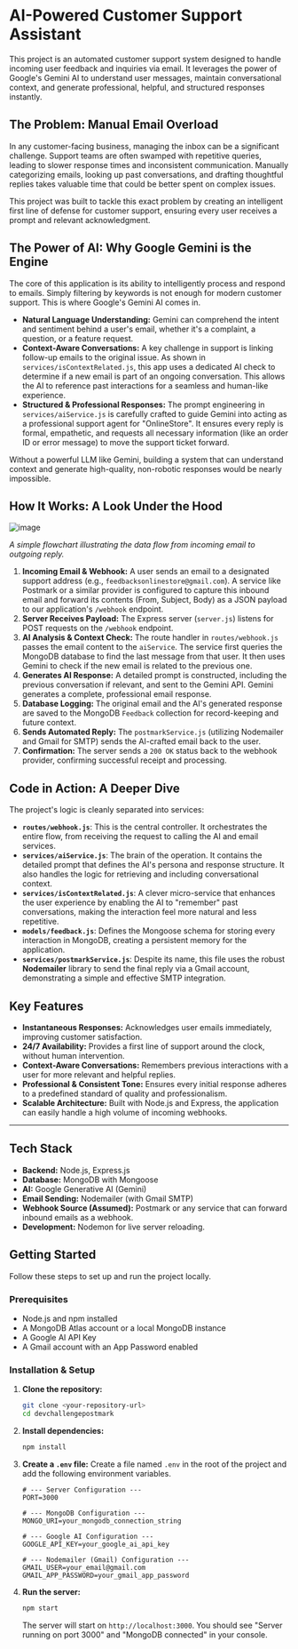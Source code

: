 # AI-Powered Customer Support Assistant

This project is an automated customer support system designed to handle incoming user feedback and inquiries via email. It leverages the power of Google's Gemini AI to understand user messages, maintain conversational context, and generate professional, helpful, and structured responses instantly.

## The Problem: Manual Email Overload

In any customer-facing business, managing the inbox can be a significant challenge. Support teams are often swamped with repetitive queries, leading to slower response times and inconsistent communication. Manually categorizing emails, looking up past conversations, and drafting thoughtful replies takes valuable time that could be better spent on complex issues.

This project was built to tackle this exact problem by creating an intelligent first line of defense for customer support, ensuring every user receives a prompt and relevant acknowledgment.

## The Power of AI: Why Google Gemini is the Engine

The core of this application is its ability to intelligently process and respond to emails. Simply filtering by keywords is not enough for modern customer support. This is where Google's Gemini AI comes in.

*   **Natural Language Understanding:** Gemini can comprehend the intent and sentiment behind a user's email, whether it's a complaint, a question, or a feature request.
*   **Context-Aware Conversations:** A key challenge in support is linking follow-up emails to the original issue. As shown in `services/isContextRelated.js`, this app uses a dedicated AI check to determine if a new email is part of an ongoing conversation. This allows the AI to reference past interactions for a seamless and human-like experience.
*   **Structured & Professional Responses:** The prompt engineering in `services/aiService.js` is carefully crafted to guide Gemini into acting as a professional support agent for "OnlineStore". It ensures every reply is formal, empathetic, and requests all necessary information (like an order ID or error message) to move the support ticket forward.

Without a powerful LLM like Gemini, building a system that can understand context and generate high-quality, non-robotic responses would be nearly impossible.

## How It Works: A Look Under the Hood

![image](https://github.com/user-attachments/assets/9992b39a-de12-42d9-a889-3abb6cb6b157)


*A simple flowchart illustrating the data flow from incoming email to outgoing reply.*

1.  **Incoming Email & Webhook:** A user sends an email to a designated support address (e.g., `feedbacksonlinestore@gmail.com`). A service like Postmark or a similar provider is configured to capture this inbound email and forward its contents (From, Subject, Body) as a JSON payload to our application's `/webhook` endpoint.
2.  **Server Receives Payload:** The Express server (`server.js`) listens for POST requests on the `/webhook` endpoint.
3.  **AI Analysis & Context Check:** The route handler in `routes/webhook.js` passes the email content to the `aiService`. The service first queries the MongoDB database to find the last message from that user. It then uses Gemini to check if the new email is related to the previous one.
4.  **Generates AI Response:** A detailed prompt is constructed, including the previous conversation if relevant, and sent to the Gemini API. Gemini generates a complete, professional email response.
5.  **Database Logging:** The original email and the AI's generated response are saved to the MongoDB `Feedback` collection for record-keeping and future context.
6.  **Sends Automated Reply:** The `postmarkService.js` (utilizing Nodemailer and Gmail for SMTP) sends the AI-crafted email back to the user.
7.  **Confirmation:** The server sends a `200 OK` status back to the webhook provider, confirming successful receipt and processing.

## Code in Action: A Deeper Dive

The project's logic is cleanly separated into services:

*   **`routes/webhook.js`**: This is the central controller. It orchestrates the entire flow, from receiving the request to calling the AI and email services.
*   **`services/aiService.js`**: The brain of the operation. It contains the detailed prompt that defines the AI's persona and response structure. It also handles the logic for retrieving and including conversational context.
*   **`services/isContextRelated.js`**: A clever micro-service that enhances the user experience by enabling the AI to "remember" past conversations, making the interaction feel more natural and less repetitive.
*   **`models/feedback.js`**: Defines the Mongoose schema for storing every interaction in MongoDB, creating a persistent memory for the application.
*   **`services/postmarkService.js`**: Despite its name, this file uses the robust **Nodemailer** library to send the final reply via a Gmail account, demonstrating a simple and effective SMTP integration.

## Key Features

*   **Instantaneous Responses:** Acknowledges user emails immediately, improving customer satisfaction.
*   **24/7 Availability:** Provides a first line of support around the clock, without human intervention.
*   **Context-Aware Conversations:** Remembers previous interactions with a user for more relevant and helpful replies.
*   **Professional & Consistent Tone:** Ensures every initial response adheres to a predefined standard of quality and professionalism.
*   **Scalable Architecture:** Built with Node.js and Express, the application can easily handle a high volume of incoming webhooks.

---

## Tech Stack

*   **Backend:** Node.js, Express.js
*   **Database:** MongoDB with Mongoose
*   **AI:** Google Generative AI (Gemini)
*   **Email Sending:** Nodemailer (with Gmail SMTP)
*   **Webhook Source (Assumed):** Postmark or any service that can forward inbound emails as a webhook.
*   **Development:** Nodemon for live server reloading.

## Getting Started

Follow these steps to set up and run the project locally.

### Prerequisites

*   Node.js and npm installed
*   A MongoDB Atlas account or a local MongoDB instance
*   A Google AI API Key
*   A Gmail account with an App Password enabled

### Installation & Setup

1.  **Clone the repository:**
    ```bash
    git clone <your-repository-url>
    cd devchallengepostmark
    ```

2.  **Install dependencies:**
    ```bash
    npm install
    ```

3.  **Create a `.env` file:**
    Create a file named `.env` in the root of the project and add the following environment variables.

    ```env
    # --- Server Configuration ---
    PORT=3000

    # --- MongoDB Configuration ---
    MONGO_URI=your_mongodb_connection_string

    # --- Google AI Configuration ---
    GOOGLE_API_KEY=your_google_ai_api_key

    # --- Nodemailer (Gmail) Configuration ---
    GMAIL_USER=your_email@gmail.com
    GMAIL_APP_PASSWORD=your_gmail_app_password
    ```

4.  **Run the server:**
    ```bash
    npm start
    ```
    The server will start on `http://localhost:3000`. You should see "Server running on port 3000" and "MongoDB connected" in your console.

